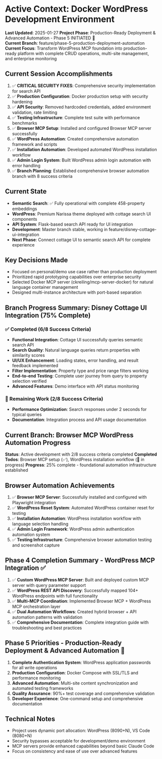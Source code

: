 # Active Context: Docker WordPress Development Environment

**Last Updated**: 2025-01-27
**Project Phase**: Production-Ready Deployment & Advanced Automation - Phase 5 INITIATED 🚀  
**Current Branch**: feature/phase-5-production-deployment-automation
**Current Focus**: Transform WordPress MCP foundation into production-ready platform with complete CRUD operations, multi-site management, and enterprise monitoring

## Current Session Accomplishments
1. ✅ **CRITICAL SECURITY FIXES**: Comprehensive security implementation for search API
2. ✅ **Production Configuration**: Docker production setup with security hardening
3. ✅ **API Security**: Removed hardcoded credentials, added environment validation, rate limiting
4. ✅ **Testing Infrastructure**: Complete test suite with performance benchmarks
5. ✅ **Browser MCP Setup**: Installed and configured Browser MCP server successfully
6. ✅ **WordPress Automation**: Created comprehensive automation framework and scripts
7. ✅ **Installation Automation**: Developed automated WordPress installation workflow
8. ✅ **Admin Login System**: Built WordPress admin login automation with error handling
9. ✅ **Branch Planning**: Established comprehensive browser automation branch with 8 success criteria

## Current State
- **Semantic Search**: ✅ Fully operational with complete 458-property embeddings
- **WordPress**: Premium Narissa theme deployed with cottage search UI components
- **API System**: Flask-based search API ready for UI integration
- **Development**: Master branch stable, working in feature/disney-cottage-ui-integration
- **Next Phase**: Connect cottage UI to semantic search API for complete experience

## Key Decisions Made
- Focused on personal/demo use case rather than production deployment
- Prioritized rapid prototyping capabilities over enterprise security
- Selected Docker MCP server (ckreiling/mcp-server-docker) for natural language container management
- Designed multi-instance architecture with port-based separation

## Branch Progress Summary: Disney Cottage UI Integration (75% Complete)
### ✅ Completed (6/8 Success Criteria)
- **Functional Integration**: Cottage UI successfully queries semantic search API
- **Search Quality**: Natural language queries return properties with similarity scores
- **UI/UX Enhancement**: Loading states, error handling, and result feedback implemented
- **Filter Implementation**: Property type and price range filters working
- **End-to-end Testing**: Complete user journey from query to property selection verified
- **Advanced Features**: Demo interface with API status monitoring

### 🔄 Remaining Work (2/8 Success Criteria)
- **Performance Optimization**: Search responses under 2 seconds for typical queries
- **Documentation**: Integration process and API usage documentation

## Current Branch: Browser MCP WordPress Automation Progress
**Status**: Active development with 2/8 success criteria completed
**Completed Todos**: Browser MCP setup (✅), WordPress installation workflow (🔄 in progress)
**Progress**: 25% complete - foundational automation infrastructure established

## Browser Automation Achievements
1. ✅ **Browser MCP Server**: Successfully installed and configured with Playwright integration
2. ✅ **WordPress Reset System**: Automated WordPress container reset for testing
3. ✅ **Installation Automation**: WordPress installation workflow with language selection handling
4. ✅ **Admin Login Framework**: WordPress admin authentication automation system
5. ✅ **Testing Infrastructure**: Comprehensive browser automation testing and screenshot capture

## Phase 4 Completion Summary - WordPress MCP Integration ✅
1. ✅ **Custom WordPress MCP Server**: Built and deployed custom MCP server with query parameter support
2. ✅ **WordPress REST API Discovery**: Successfully mapped 104+ WordPress endpoints with full functionality
3. ✅ **Multi-MCP Coordination**: Implemented Browser MCP + WordPress MCP orchestration layer
4. ✅ **Dual Automation Workflows**: Created hybrid browser + API automation patterns with validation
5. ✅ **Comprehensive Documentation**: Complete integration guide with troubleshooting and best practices

## Phase 5 Priorities - Production-Ready Deployment & Advanced Automation 🚀
1. **Complete Authentication System**: WordPress application passwords for all write operations
2. **Production Configuration**: Docker Compose with SSL/TLS and performance monitoring
3. **Advanced Automation**: Multi-site content synchronization and automated testing frameworks
4. **Quality Assurance**: 90%+ test coverage and comprehensive validation
5. **Developer Experience**: One-command setup and comprehensive documentation

## Technical Notes
- Project uses dynamic port allocation: WordPress (8090+N), VS Code (8080+N)
- Security bypasses acceptable for development/demo environment
- MCP servers provide enhanced capabilities beyond basic Claude Code
- Focus on consistency and ease of use over advanced features